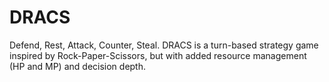 # DRACS
Defend, Rest, Attack, Counter, Steal. DRACS is a turn-based strategy game inspired by Rock-Paper-Scissors, but with added resource management (HP and MP) and decision depth.
